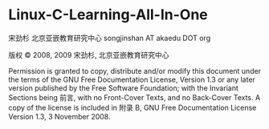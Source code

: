 # Linux-C-Learning-All-In-One

宋劲杉 北京亚嵌教育研究中心 songjinshan AT akaedu DOT org

版权 © 2008, 2009 宋劲杉, 北京亚嵌教育研究中心

Permission is granted to copy, distribute and/or modify this document under the terms of the GNU Free Documentation License, Version 1.3 or any later version published by the Free Software Foundation; with the Invariant Sections being 前言, with no Front-Cover Texts, and no Back-Cover Texts. A copy of the license is included in 附录 B, GNU Free Documentation License Version 1.3, 3 November 2008.

